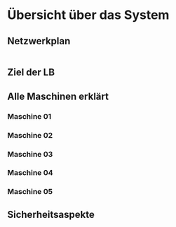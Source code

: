 # Übersicht über das System

## Netzwerkplan

```
```

## Ziel der LB

## Alle Maschinen erklärt

### Maschine 01

### Maschine 02

### Maschine 03

### Maschine 04

### Maschine 05

## Sicherheitsaspekte